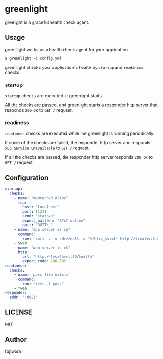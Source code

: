 # greenlight

greelight is a graceful health check agent.

## Usage

greenlight works as a health check agent for your application.

```console
$ greenlight -c config.yml
```

greenlight checks your application's health by `startup` and `readiness` checks.

### startup

`startup` checks are executed at greenlight starts.

All the checks are passed, and greenlight starts a responder http server that responds `200 OK` to `GET /` request.

### readiness

`readiness` checks are executed while the greenlight is running periodically.

If some of the checks are failed, the responder http server and responds `503 Service Unavailable` to `GET /` request.

If all the checks are passed, the responder http server responds `200 OK` to `GET /` request.

## Configuration

```yaml
startup:
  checks:
    - name: "memcached alive"
      tcp:
        host: "localhost"
        port: 11211
        send: "stats\n"
        expect_pattern: "STAT uptime"
        quit: "QUIT\n"
    - name: "app server is up"
      command:
        run: 'curl -s -o /dev/null -w "%{http_code}" http://localhost:3000'
    - &web
      name: "web server is ok"
      http:
        url: "http://localhost:80/health"
        expect_code: 200-399
readiness:
  checks:
    - name: "pass file exists"
      command:
        run: "test -f pass"
    - *web
responder:
  addr: ":8081"
```

## LICENSE

MIT

## Author

fujiwara
